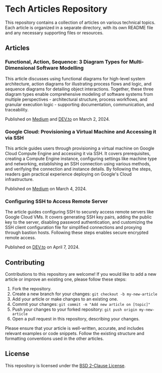 # Tech Articles Repository 
This repository contains a collection of articles on various technical topics. Each article is organized in a separate directory, with its own README file and any necessary supporting files or resources. 
## Articles
### Functional, Action, Sequence: 3 Diagram Types for Multi-Dimensional Software Modelling
This article discusses using functional diagrams for high-level system architecture, action diagrams for illustrating process flows and logic, and sequence diagrams for detailing object interactions. Together, these three diagram types enable comprehensive modeling of software systems from multiple perspectives - architectural structure, process workflows, and granular execution logic - supporting documentation, communication, and traceability.

Published on [Medium](https://medium.com/@eugene-zimin/functional-action-sequence-3-diagram-types-for-multi-dimensional-software-modeling-d5e5b1a1d870) and [DEV.to](https://dev.to/eugene-zimin/functional-action-sequence-3-diagram-types-for-multi-dimensional-software-modeling-3a50) on March 2, 2024.
### Google Cloud: Provisioning a Virtual Machine and Accessing it via SSH
This article guides users through provisioning a virtual machine on Google Cloud Compute Engine and accessing it via SSH. It covers prerequisites, creating a Compute Engine instance, configuring settings like machine type and networking, establishing an SSH connection using various methods, and verifying the connection and instance details. By following the steps, readers gain practical experience deploying on Google's Cloud infrastructure.

Published on [Medium](https://medium.com/p/dde4307a8e9b) on March 4, 2024.
### Configuring SSH to Access Remote Server
The article guides configuring SSH to securely access remote servers like Google Cloud VMs. It covers generating SSH key pairs, adding the public key to the server, disabling password authentication, and customizing the SSH client configuration file for simplified connections and proxying through bastion hosts. Following these steps enables secure encrypted remote access.

Published on [DEV.to](https://dev.to/eugene-zimin/configuring-ssh-to-access-remote-server-2ljk) on April 7, 2024.
## Contributing 
Contributions to this repository are welcome! If you would like to add a new article or improve an existing one, please follow these steps: 
1. Fork the repository. 
2. Create a new branch for your changes: `git checkout -b my-new-article` 
3. Add your article or make changes to an existing one. 
4. Commit your changes: `git commit -m "Add new article on [topic]"` 
5. Push your changes to your forked repository: `git push origin my-new-article` 
6. Open a pull request in this repository, describing your changes. 

Please ensure that your article is well-written, accurate, and includes relevant examples or code snippets. Follow the existing structure and formatting conventions used in the other articles. 
## License 
This repository is licensed under the [BSD 2-Clause License](LICENSE).